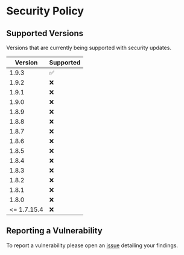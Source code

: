 # Security Policy

## Supported Versions
Versions that are currently being supported with security updates.

| Version     | Supported          |
| -------     | ------------------ |
| 1.9.3       | :white_check_mark: |
| 1.9.2       | :x:                |
| 1.9.1       | :x:                |
| 1.9.0       | :x:                |
| 1.8.9       | :x:                |
| 1.8.8       | :x:                |
| 1.8.7       | :x:                |
| 1.8.6       | :x:                |
| 1.8.5       | :x:                |
| 1.8.4       | :x:                |
| 1.8.3       | :x:                |
| 1.8.2       | :x:                |
| 1.8.1       | :x:                |
| 1.8.0       | :x:                |
| <= 1.7.15.4 | :x:                |

## Reporting a Vulnerability

To report a vulnerability please open an [issue](https://github.com/XjSv/Cooked/issues) detailing your findings.
